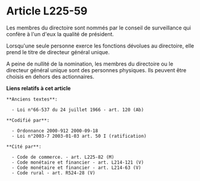# Article L225-59

Les membres du directoire sont nommés par le conseil de surveillance qui confère à l'un d'eux la qualité de président.

Lorsqu'une seule personne exerce les fonctions dévolues au directoire, elle prend le titre de directeur général unique.

A peine de nullité de la nomination, les membres du directoire ou le directeur général unique sont des personnes physiques.
Ils peuvent être choisis en dehors des actionnaires.

**Liens relatifs à cet article**

	**Anciens textes**:

	  - Loi n°66-537 du 24 juillet 1966 - art. 120 (Ab)

	**Codifié par**:

	  - Ordonnance 2000-912 2000-09-18
	  - Loi n°2003-7 2003-01-03 art. 50 I (ratification)

	**Cité par**:

	  - Code de commerce. - art. L225-82 (M)
	  - Code monétaire et financier - art. L214-121 (V)
	  - Code monétaire et financier - art. L214-63 (V)
	  - Code rural - art. R524-28 (V)
